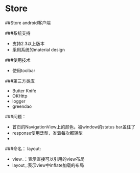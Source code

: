 # Store
##Store android客户端
   
###系统支持
 - 支持2.3以上版本<br>
 - 采用系统的material design
 
###使用技术
 - 使用toolbar
 
###第三方类库
 - Butter Knife
 - OKHttp
 - logger
 - greendao
 
###问题：
 - 首页的NavigationView上的颜色，被window的status bar盖住了
 - response使用泛型，省着每次都转型
 - 
 
 
###命名：
layout:
 - view_：表示直接可以引用的view布局
 - layout_:表示view中inflate加载的布局
 
